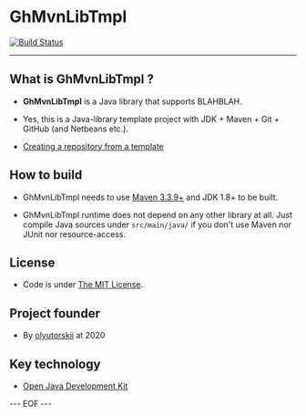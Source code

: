 # GhMvnLibTmpl #

[![Build Status](https://travis-ci.org/olyutorskii/GhMvnLibTmpl.svg?branch=develop)](https://travis-ci.org/olyutorskii/GhMvnLibTmpl)

-----------------------------------------------------------------------

## What is GhMvnLibTmpl ? ##

* **GhMvnLibTmpl** is a Java library
that supports BLAHBLAH.

* Yes, this is a Java-library template project
with JDK + Maven + Git + GitHub (and Netbeans etc.).

* [Creating a repository from a template](https://docs.github.com/en/free-pro-team@latest/github/creating-cloning-and-archiving-repositories/creating-a-repository-from-a-template)


## How to build ##

* GhMvnLibTmpl needs to use [Maven 3.3.9+](https://maven.apache.org/)
and JDK 1.8+ to be built.

* GhMvnLibTmpl runtime does not depend on any other library at all.
Just compile Java sources under `src/main/java/`
if you don't use Maven nor JUnit nor resource-access.


## License ##

* Code is under [The MIT License][MIT].


## Project founder ##

* By [olyutorskii](https://github.com/olyutorskii) at 2020


## Key technology ##

- [Open Java Development Kit][JDK]


[MIT]: https://opensource.org/licenses/MIT
[JDK]: https://openjdk.java.net/


--- EOF ---
